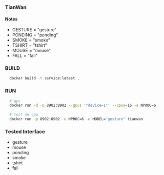### TianWan


#### Notes

- GESTURE = "gesture"
- PONDING = "ponding"
- SMOKE = "smoke"
- TSHIRT = "tshirt"
- MOUSE = "mouse"
- FALL = "fall"



### BUILD

```bash
  docker build -t service:latest .
```

### RUN

```bash
  # gpu 
  docker run -d -p 8902:8902 --gpus '"device=1"' --cpus=16 -e NPROC=6 -e MODEL="gesture" tianwan
  
  # test on cpu
  docker run -p 8902:8902 -e NPROC=6 -e MODEL="gesture" tianwan
```

### Tested Interface

- gesture
- mouse
- ponding
- smoke
- tshirt
- fall


